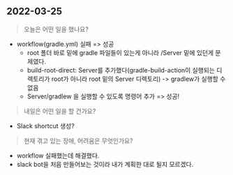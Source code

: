 ## 2022-03-25
> 오늘은 어떤 일을 했나요?
* workflow(gradle.yml) 실패 => 성공
  * root 폴더 바로 밑에 gradle 파일들이 있는게 아니라 /Server 밑에 있던게 문제였다.
  * build-root-direct: Server를 추가했다(gradle-build-action이 실행되는 디렉토리가 root가 아니라 root 밑의 Server 디렉토리) -> gradlew가 실행할 수 없음
  * Server/gradlew 을 실행할 수 있도록 명령어 추가 => 성공!
> 내일은 어떤 일을 할 건가요?
* Slack shortcut 생성?
> 현재 겪고 있는 장애, 어려움은 무엇인가요?
* workflow 실패했는데 해결했다.
* slack bot을 처음 만들어보는 것이라 내가 계획한 대로 될지 모르겠다.

